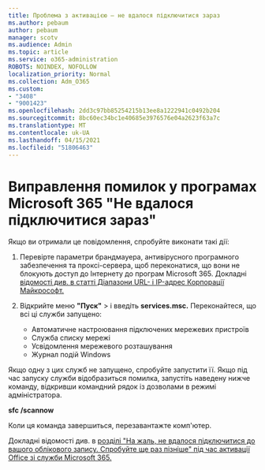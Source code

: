```yaml
---
title: Проблема з активацією – не вдалося підключитися зараз
ms.author: pebaum
author: pebaum
manager: scotv
ms.audience: Admin
ms.topic: article
ms.service: o365-administration
ROBOTS: NOINDEX, NOFOLLOW
localization_priority: Normal
ms.collection: Adm_O365
ms.custom:
- "3408"
- "9001423"
ms.openlocfilehash: 2dd3c97bb85254215b13ee8a1222941c0492b204
ms.sourcegitcommit: 8bc60ec34bc1e40685e3976576e04a2623f63a7c
ms.translationtype: MT
ms.contentlocale: uk-UA
ms.lasthandoff: 04/15/2021
ms.locfileid: "51806463"
---
```

# <a name="fixing-the-microsoft-365-apps-we-are-unable-to-connect-right-now-message"></a>Виправлення помилок у програмах Microsoft 365 "Не вдалося підключитися зараз"

Якщо ви отримали це повідомлення, спробуйте виконати такі дії:

1. Перевірте параметри брандмауера, антивірусного програмного забезпечення та проксі-сервера, щоб переконатися, що вони не блокують доступ до Інтернету до програм Microsoft 365. Докладні [відомості див. в статті Діапазони URL- і IP-адрес Корпорації Майкрософт.](https://docs.microsoft.com/office365/enterprise/urls-and-ip-address-ranges)

2. Відкрийте меню **"Пуск"**  >  і введіть **services.msc.** Переконайтеся, що всі ці служби запущено:
    - Автоматичне настроювання підключених мережевих пристроїв
    - Служба списку мережі
    - Усвідомлення мережевого розташування
    - Журнал подій Windows

Якщо одну з цих служб не запущено, спробуйте запустити її. Якщо під час запуску служби відобразиться помилка, запустіть наведену нижче команду, відкривши командний рядок із дозволами в режимі адміністратора.

**sfc /scannow**

Коли ця команда завершиться, перезавантажте комп'ютер.

Докладні відомості див. в [розділі "На жаль, не вдалося підключитися до вашого облікового запису. Спробуйте ще раз пізніше" під час активації Office зі служби Microsoft 365.](https://docs.microsoft.com/office/troubleshoot/activation-installation/issue-when-activate-office-from-office-365)